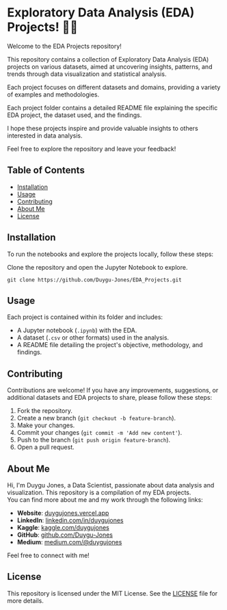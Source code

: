 
# Exploratory Data Analysis (EDA) Projects! 🚀🔬

Welcome to the EDA Projects repository! 

This repository contains a collection of Exploratory Data Analysis (EDA) projects on various datasets, aimed at uncovering insights, 
patterns, and trends through data visualization and statistical analysis.

Each project focuses on different datasets and domains, providing a variety of examples and methodologies.

Each project folder contains a detailed README file explaining the specific EDA project, the dataset used, and the findings.

I hope these projects inspire and provide valuable insights to others interested in data analysis. 

Feel free to explore the repository and leave your feedback!


## Table of Contents

- [Installation](#installation)
- [Usage](#usage)
- [Contributing](#contributing)
- [About Me](#about-me)
- [License](#license)


## Installation

To run the notebooks and explore the projects locally, follow these steps:

Clone the repository and open the Jupyter Notebook to explore.

    git clone https://github.com/Duygu-Jones/EDA_Projects.git
    
   

## Usage

Each project is contained within its folder and includes:

- A Jupyter notebook (`.ipynb`) with the EDA.
- A dataset (`.csv` or other formats) used in the analysis.
- A README file detailing the project's objective, methodology, and findings.

## Contributing

Contributions are welcome! If you have any improvements, suggestions, or additional datasets and EDA projects to share, please follow these steps:

1. Fork the repository.
2. Create a new branch (`git checkout -b feature-branch`).
3. Make your changes.
4. Commit your changes (`git commit -m 'Add new content'`).
5. Push to the branch (`git push origin feature-branch`).
6. Open a pull request.

## About Me

Hi, I'm Duygu Jones, a Data Scientist, passionate about data analysis and visualization. This repository is a compilation of my EDA projects.<br>
You can find more about me and my work through the following links:

- **Website**: [duygujones.vercel.app](https://duygujones.vercel.app/)
- **LinkedIn**: [linkedin.com/in/duygujones](https://www.linkedin.com/in/duygujones/)
- **Kaggle**: [kaggle.com/duygujones](https://www.kaggle.com/duygujones)
- **GitHub**: [github.com/Duygu-Jones](https://github.com/Duygu-Jones)
- **Medium**: [medium.com/@duygujones](https://medium.com/@duygujones)

Feel free to connect with me!

## License

This repository is licensed under the MIT License. See the [LICENSE](LICENSE) file for more details.
